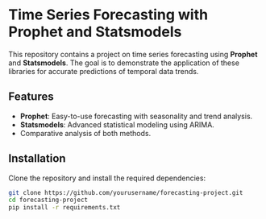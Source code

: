 # Time Series Forecasting with Prophet and Statsmodels

This repository contains a project on time series forecasting using **Prophet** and **Statsmodels**. The goal is to demonstrate the application of these libraries for accurate predictions of temporal data trends.

## Features
- **Prophet**: Easy-to-use forecasting with seasonality and trend analysis.
- **Statsmodels**: Advanced statistical modeling using ARIMA.
- Comparative analysis of both methods.

## Installation
Clone the repository and install the required dependencies:
```bash
git clone https://github.com/yourusername/forecasting-project.git
cd forecasting-project
pip install -r requirements.txt
